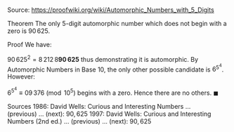 # 

Source: https://proofwiki.org/wiki/Automorphic_Numbers_with_5_Digits

Theorem
The only $5$-digit automorphic number which does not begin with a zero is $90 \, 625$.


Proof
We have:

$90 \, 625^2 = 8 \, 212 \, 8 \mathbf {90 \, 625}$
thus demonstrating it is automorphic.
By Automorphic Numbers in Base 10, the only other possible candidate is $6^{5^4}$.
However:

$6^{5^4} \equiv 09 \, 376 \pmod {10^5}$
begins with a zero.
Hence there are no others.
$\blacksquare$


Sources
1986: David Wells: Curious and Interesting Numbers ... (previous) ... (next): $90,625$
1997: David Wells: Curious and Interesting Numbers (2nd ed.) ... (previous) ... (next): $90,625$




